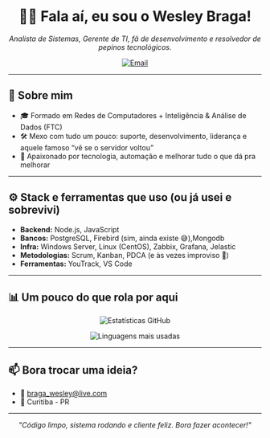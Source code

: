 <h1 align="center">👨‍💻 Fala aí, eu sou o Wesley Braga!</h1>

<p align="center">
  <em>Analista de Sistemas, Gerente de TI, fã de desenvolvimento e resolvedor de pepinos tecnológicos.</em>
</p>

<p align="center">
  <a href="mailto:braga_wesley@live.com">
    <img src="https://img.shields.io/badge/email-me%20manda%20um%20oi-blue" alt="Email">
  </a>
</p>

---

<h2>🧠 Sobre mim</h2>

<ul>
  <li>🎓 Formado em Redes de Computadores + Inteligência & Análise de Dados (FTC)</li>
  <li>🛠️ Mexo com tudo um pouco: suporte, desenvolvimento, liderança e aquele famoso “vê se o servidor voltou”</li>
  <li>🚀 Apaixonado por tecnologia, automação e melhorar tudo o que dá pra melhorar</li>
</ul>

---

<h2>⚙️ Stack e ferramentas que uso (ou já usei e sobrevivi)</h2>

<ul>
  <li><b>Backend:</b> Node.js, JavaScript</li>
  <li><b>Bancos:</b> PostgreSQL, Firebird (sim, ainda existe 😅),Mongodb</li>
  <li><b>Infra:</b> Windows Server, Linux (CentOS), Zabbix, Grafana, Jelastic</li>
  <li><b>Metodologias:</b> Scrum, Kanban, PDCA (e às vezes improviso 👀)</li>
  <li><b>Ferramentas:</b> YouTrack, VS Code</li>
</ul>

---

<h2>📊 Um pouco do que rola por aqui</h2>

<p align="center">
  <img src="https://github-readme-stats.vercel.app/api?username=wesleybraga&show_icons=true&theme=tokyonight" alt="Estatísticas GitHub">
</p>

<p align="center">
  <img src="https://github-readme-stats.vercel.app/api/top-langs/?username=wesleybraga&layout=compact&theme=tokyonight" alt="Linguagens mais usadas">
</p>

---

<h2>📫 Bora trocar uma ideia?</h2>

<ul>
  <li>📧 <a href="mailto:braga_wesley@live.com">braga_wesley@live.com</a></li>
  <li>📍 Curitiba - PR</li>
</ul>

---

<p align="center">
  <i>"Código limpo, sistema rodando e cliente feliz. Bora fazer acontecer!"</i>
</p>
